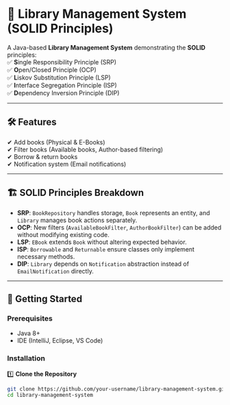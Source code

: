 # 📖 Library Management System (SOLID Principles)  

A Java-based **Library Management System** demonstrating the **SOLID** principles:  
✅ **S**ingle Responsibility Principle (SRP)  
✅ **O**pen/Closed Principle (OCP)  
✅ **L**iskov Substitution Principle (LSP)  
✅ **I**nterface Segregation Principle (ISP)  
✅ **D**ependency Inversion Principle (DIP)  

---

## 🛠 Features  
✔ Add books (Physical & E-Books)  
✔ Filter books (Available books, Author-based filtering)  
✔ Borrow & return books  
✔ Notification system (Email notifications)  


---

## 🏗 SOLID Principles Breakdown  
- **SRP**: `BookRepository` handles storage, `Book` represents an entity, and `Library` manages book actions separately.  
- **OCP**: New filters (`AvailableBookFilter`, `AuthorBookFilter`) can be added without modifying existing code.  
- **LSP**: `EBook` extends `Book` without altering expected behavior.  
- **ISP**: `Borrowable` and `Returnable` ensure classes only implement necessary methods.  
- **DIP**: `Library` depends on `Notification` abstraction instead of `EmailNotification` directly.  

---

## 🚀 Getting Started  

### Prerequisites  
- Java 8+  
- IDE (IntelliJ, Eclipse, VS Code)  

### Installation  
1️⃣ **Clone the Repository**  
```bash
git clone https://github.com/your-username/library-management-system.git
cd library-management-system

